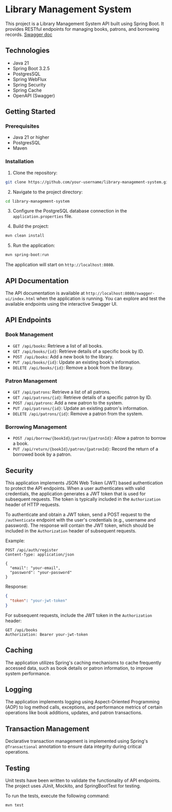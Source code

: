 # Library Management System

This project is a Library Management System API built using Spring Boot. It provides RESTful endpoints for managing books, patrons, and borrowing records.
[Swagger doc](https://bookbridge.onrender.com/swagger-ui/index.html)

## Technologies

- Java 21
- Spring Boot 3.2.5
- PostgresSQL
- Spring WebFlux
- Spring Security
- Spring Cache
- OpenAPI (Swagger)

## Getting Started

### Prerequisites

- Java 21 or higher
- PostgresSQL
- Maven

### Installation

1. Clone the repository:

```bash
git clone https://github.com/your-username/library-management-system.git
```

2. Navigate to the project directory:

```bash
cd library-management-system
```

3. Configure the PostgreSQL database connection in the `application.properties` file.

4. Build the project:

```bash
mvn clean install
```

5. Run the application:

```bash
mvn spring-boot:run
```

The application will start on `http://localhost:8080`.

## API Documentation

The API documentation is available at `http://localhost:8080/swagger-ui/index.html` when the application is running. You can explore and test the available endpoints using the interactive Swagger UI.

## API Endpoints

### Book Management

- `GET /api/books`: Retrieve a list of all books.
- `GET /api/books/{id}`: Retrieve details of a specific book by ID.
- `POST /api/books`: Add a new book to the library.
- `PUT /api/books/{id}`: Update an existing book's information.
- `DELETE /api/books/{id}`: Remove a book from the library.

### Patron Management

- `GET /api/patrons`: Retrieve a list of all patrons.
- `GET /api/patrons/{id}`: Retrieve details of a specific patron by ID.
- `POST /api/patrons`: Add a new patron to the system.
- `PUT /api/patrons/{id}`: Update an existing patron's information.
- `DELETE /api/patrons/{id}`: Remove a patron from the system.

### Borrowing Management

- `POST /api/borrow/{bookId}/patron/{patronId}`: Allow a patron to borrow a book.
- `PUT /api/return/{bookId}/patron/{patronId}`: Record the return of a borrowed book by a patron.

## Security

This application implements JSON Web Token (JWT) based authentication to protect the API endpoints. When a user authenticates with valid credentials, the application generates a JWT token that is used for subsequent requests. The token is typically included in the `Authorization` header of HTTP requests.

To authenticate and obtain a JWT token, send a POST request to the `/authenticate` endpoint with the user's credentials (e.g., username and password). The response will contain the JWT token, which should be included in the `Authorization` header of subsequent requests.

Example:

```
POST /api/auth/register
Content-Type: application/json

{
  "email": "your-email",
  "password": "your-password"
}
```

Response:

```json
{
  "token": "your-jwt-token"
}
```

For subsequent requests, include the JWT token in the `Authorization` header:

```
GET /api/books
Authorization: Bearer your-jwt-token
```

## Caching

The application utilizes Spring's caching mechanisms to cache frequently accessed data, such as book details or patron information, to improve system performance.

## Logging

The application implements logging using Aspect-Oriented Programming (AOP) to log method calls, exceptions, and performance metrics of certain operations like book additions, updates, and patron transactions.

## Transaction Management

Declarative transaction management is implemented using Spring's `@Transactional` annotation to ensure data integrity during critical operations.

## Testing

Unit tests have been written to validate the functionality of API endpoints. The project uses JUnit, Mockito, and SpringBootTest for testing.

To run the tests, execute the following command:

```bash
mvn test
```
